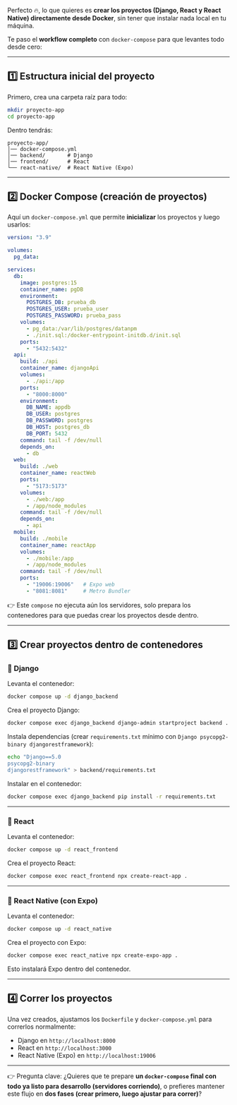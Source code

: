 Perfecto 🔥, lo que quieres es **crear los proyectos (Django, React y React Native) directamente desde Docker**, sin tener que instalar nada local en tu máquina.

Te paso el **workflow completo** con `docker-compose` para que levantes todo desde cero:

---

## 1️⃣ Estructura inicial del proyecto

Primero, crea una carpeta raíz para todo:

```bash
mkdir proyecto-app
cd proyecto-app
```

Dentro tendrás:

```
proyecto-app/
│── docker-compose.yml
│── backend/       # Django
│── frontend/      # React
└── react-native/  # React Native (Expo)
```

---

## 2️⃣ Docker Compose (creación de proyectos)

Aquí un `docker-compose.yml` que permite **inicializar** los proyectos y luego usarlos:

```yaml
version: "3.9"

volumes:
  pg_data:

services:
  db:
    image: postgres:15
    container_name: pgDB
    environment:
      POSTGRES_DB: prueba_db
      POSTGRES_USER: prueba_user
      POSTGRES_PASSWORD: prueba_pass
    volumes:
      - pg_data:/var/lib/postgres/datanpm
      - ./init.sql:/docker-entrypoint-initdb.d/init.sql
    ports:
      - "5432:5432"
  api:
    build: ./api
    container_name: djangoApi
    volumes:
      - ./api:/app
    ports:
      - "8000:8000"
    environment:
      DB_NAME: appdb
      DB_USER: postgres
      DB_PASSWORD: postgres
      DB_HOST: postgres_db
      DB_PORT: 5432
    command: tail -f /dev/null
    depends_on:
      - db
  web:
    build: ./web
    container_name: reactWeb
    ports: 
      - "5173:5173"
    volumes:
      - ./web:/app
      - /app/node_modules
    command: tail -f /dev/null
    depends_on:
      - api
  mobile:
    build: ./mobile
    container_name: reactApp
    volumes:
      - ./mobile:/app
      - /app/node_modules
    command: tail -f /dev/null
    ports:
      - "19006:19006"   # Expo web
      - "8081:8081"     # Metro Bundler
```

👉 Este `compose` no ejecuta aún los servidores, solo prepara los contenedores para que puedas crear los proyectos desde dentro.

---

## 3️⃣ Crear proyectos dentro de contenedores

### 🔹 Django

Levanta el contenedor:

```bash
docker compose up -d django_backend
```

Crea el proyecto Django:

```bash
docker compose exec django_backend django-admin startproject backend .
```

Instala dependencias (crear `requirements.txt` mínimo con `Django psycopg2-binary djangorestframework`):

```bash
echo "Django==5.0
psycopg2-binary
djangorestframework" > backend/requirements.txt
```

Instalar en el contenedor:

```bash
docker compose exec django_backend pip install -r requirements.txt
```

---

### 🔹 React

Levanta el contenedor:

```bash
docker compose up -d react_frontend
```

Crea el proyecto React:

```bash
docker compose exec react_frontend npx create-react-app . 
```

---

### 🔹 React Native (con Expo)

Levanta el contenedor:

```bash
docker compose up -d react_native
```

Crea el proyecto con Expo:

```bash
docker compose exec react_native npx create-expo-app .
```

Esto instalará Expo dentro del contenedor.

---

## 4️⃣ Correr los proyectos

Una vez creados, ajustamos los `Dockerfile` y `docker-compose.yml` para correrlos normalmente:

* Django en `http://localhost:8000`
* React en `http://localhost:3000`
* React Native (Expo) en `http://localhost:19006`

---

👉 Pregunta clave:
¿Quieres que te prepare **un `docker-compose` final con todo ya listo para desarrollo (servidores corriendo)**, o prefieres mantener este flujo en **dos fases (crear primero, luego ajustar para correr)**?
